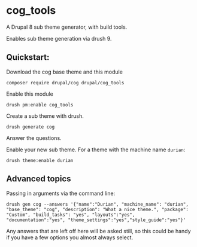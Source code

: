 # cog_tools
A Drupal 8 sub theme generator, with build tools.

Enables sub theme generation via drush 9.

## Quickstart:

 Download the cog base theme and this module
 
 `composer require drupal/cog drupal/cog_tools`
 
Enable this module

`drush pm:enable cog_tools`

Create a sub theme with drush.

`drush generate cog`

Answer the questions.

Enable your new sub theme. For a theme with the machine name `durian`:

`drush theme:enable durian`

## Advanced topics

Passing in arguments via the command line:

`drush gen cog --answers '{"name":"Durian", "machine_name": "durian", "base_theme": "cog", "description": "What a nice theme.", "package": "Custom", "build_tasks": "yes", "layouts":"yes", "documentation":"yes", "theme_settings":"yes","style_guide":"yes"}'`

Any answers that are left off here will be asked still, so this could be handy if you have a few options you almost always select.
